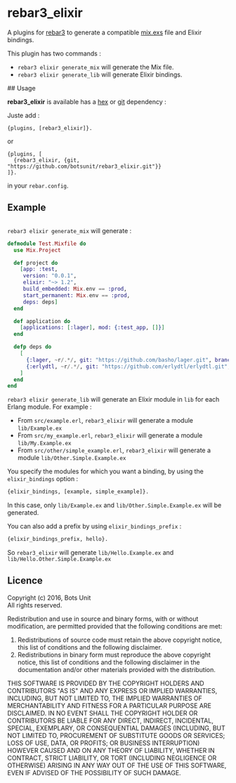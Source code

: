 # rebar3_elixir

A plugins for [rebar3](http://www.rebar3.org/) to generate a compatible [mix.exs](http://elixir-lang.org/docs/stable/mix/Mix.html) file and Elixir bindings.

This plugin has two commands :

* `rebar3 elixir generate_mix` will generate the Mix file.
* `rebar3 elixir generate_lib` will generate Elixir bindings.

## Usage

__rebar3_elixir__ is available has a [hex](https://hex.pm/packages/rebar3_elixir) or [git](https://github.com/botsunit/rebar3_elixir) dependency :

Juste add :

```
{plugins, [rebar3_elixir]}.
```

or 

```
{plugins, [
  {rebar3_elixir, {git, "https://github.com/botsunit/rebar3_elixir.git"}}
]}.
```

in your `rebar.config`.

## Example

```rebar.config
```

`rebar3 elixir generate_mix` will generate :

```elixir
defmodule Test.Mixfile do
  use Mix.Project

  def project do
    [app: :test,
     version: "0.0.1",
     elixir: "~> 1.2",
     build_embedded: Mix.env == :prod,
     start_permanent: Mix.env == :prod,
     deps: deps]
  end

  def application do
    [applications: [:lager], mod: {:test_app, []}]
  end

  defp deps do
    [ 
      {:lager, ~r/.*/, git: "https://github.com/basho/lager.git", branch: "master"},
      {:erlydtl, ~r/.*/, git: "https://github.com/erlydtl/erlydtl.git", branch: "master"},  
    ]
  end
end
```

`rebar3 elixir generate_lib` will generate an Elixir module in `lib` for each Erlang module. For example :

* From `src/example.erl`, `rebar3_elixir` will generate a module `lib/Example.ex`
* From `src/my_example.erl`, `rebar3_elixir` will generate a module `lib/My.Example.ex`
* From `src/other/simple_example.erl`, `rebar3_elixir` will generate a module `lib/Other.Simple.Example.ex`

You specify the modules for which you want a binding, by using the `elixir_bindings` option :

```makefile
{elixir_bindings, [example, simple_example]}. 
```

In this case, only `lib/Example.ex` and `lib/Other.Simple.Example.ex` will be generated.

You can also add a prefix by using `elixir_bindings_prefix` :

```makefile
{elixir_bindings_prefix, hello}.
```

So `rebar3_elixir` will generate `lib/Hello.Example.ex` and `lib/Hello.Other.Simple.Example.ex`

## Licence

Copyright (c) 2016, Bots Unit<br />
All rights reserved.

Redistribution and use in source and binary forms, with or without modification, are permitted provided that the following conditions are met:

1. Redistributions of source code must retain the above copyright notice, this list of conditions and the following disclaimer.
1. Redistributions in binary form must reproduce the above copyright notice, this list of conditions and the following disclaimer in the documentation and/or other materials provided with the distribution.


THIS SOFTWARE IS PROVIDED BY THE COPYRIGHT HOLDERS AND CONTRIBUTORS "AS IS" AND ANY EXPRESS OR IMPLIED WARRANTIES, INCLUDING, BUT NOT LIMITED TO, THE IMPLIED WARRANTIES OF MERCHANTABILITY AND FITNESS FOR A PARTICULAR PURPOSE ARE DISCLAIMED. IN NO EVENT SHALL THE COPYRIGHT HOLDER OR CONTRIBUTORS BE LIABLE FOR ANY DIRECT, INDIRECT, INCIDENTAL, SPECIAL, EXEMPLARY, OR CONSEQUENTIAL DAMAGES (INCLUDING, BUT NOT LIMITED TO, PROCUREMENT OF SUBSTITUTE GOODS OR SERVICES; LOSS OF USE, DATA, OR PROFITS; OR BUSINESS INTERRUPTION) HOWEVER CAUSED AND ON ANY THEORY OF LIABILITY, WHETHER IN CONTRACT, STRICT LIABILITY, OR TORT (INCLUDING NEGLIGENCE OR OTHERWISE) ARISING IN ANY WAY OUT OF THE USE OF THIS SOFTWARE, EVEN IF ADVISED OF THE POSSIBILITY OF SUCH DAMAGE.


